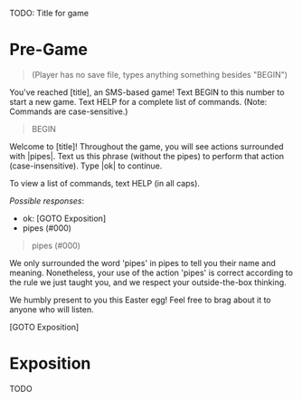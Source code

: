 TODO: Title for game

# Pre-Game

> (Player has no save file, types anything something besides "BEGIN")

You've reached [title], an SMS-based game! Text BEGIN to this number to start a new game. Text HELP for a complete list of commands. (Note: Commands are case-sensitive.)

> BEGIN

Welcome to [title]! Throughout the game, you will see actions surrounded with |pipes|. Text us this phrase (without the pipes) to perform that action (case-insensitive). Type |ok| to continue.

To view a list of commands, text HELP (in all caps).

*Possible responses*:
-   ok: [GOTO Exposition]
-   pipes (#000)

> pipes (#000)

We only surrounded the word 'pipes' in pipes to tell you their name and meaning. Nonetheless, your use of the action 'pipes' is correct according to the rule we just taught you, and we respect your outside-the-box thinking.

We humbly present to you this Easter egg! Feel free to brag about it to anyone who will listen.

[GOTO Exposition]

# Exposition

TODO
